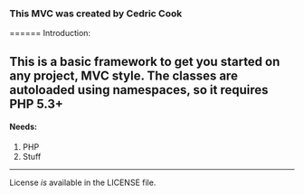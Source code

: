 ### This MVC was created by Cedric Cook
======
Introduction:

This is a basic framework to get you started on any project, MVC style. 
The classes are autoloaded using namespaces, so it requires PHP 5.3+
------
#### Needs:
1. PHP
2. Stuff
-----


License _is_ available in the LICENSE file.
